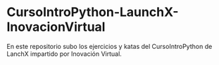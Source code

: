 # CursoIntroPython-LaunchX-InovacionVirtual
En este repositorio subo los ejercicios y katas del CursoIntroPython de LanchX impartido por Inovación Virtual.
